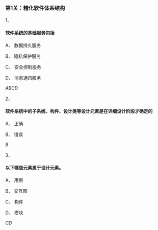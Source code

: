 ### 第1关：精化软件体系结构

1、

#### 软件系统的基础服务包括


A、
数据持久服务


B、
隐私保护服务


C、
安全控制服务

D、
消息通讯服务

*ABCD*

2、

#### 软件系统中的子系统、构件、设计类等设计元素是在详细设计阶段才确定的


A、
正确

B、
错误

*B*

3、

#### 以下哪些元素属于设计元素。


A、
用例


B、
交互图


C、
构件

D、
模块

*CD*